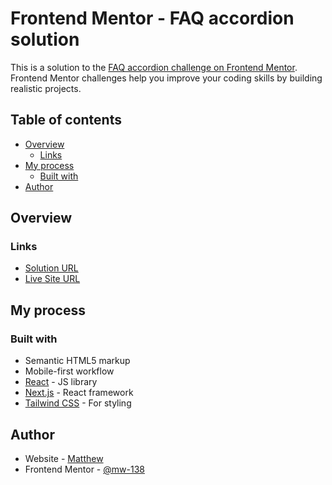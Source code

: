 # Frontend Mentor - FAQ accordion solution

This is a solution to the [FAQ accordion challenge on Frontend Mentor](https://www.frontendmentor.io/challenges/faq-accordion-wyfFdeBwBz). Frontend Mentor challenges help you improve your coding skills by building realistic projects.

## Table of contents

- [Overview](#overview)
  - [Links](#links)
- [My process](#my-process)
  - [Built with](#built-with)
- [Author](#author)

## Overview

### Links

- [Solution URL](https://www.frontendmentor.io/solutions/responsive-recipe-page-using-tailwind-css-khcyybd1G4)
- [Live Site URL](https://frontendmentor-faq-accordion.vercel.app/)

## My process

### Built with

- Semantic HTML5 markup
- Mobile-first workflow
- [React](https://reactjs.org/) - JS library
- [Next.js](https://nextjs.org/) - React framework
- [Tailwind CSS](https://tailwindcss.com/) - For styling

## Author

- Website - [Matthew](https://mw138-portfolio.vercel.app/)
- Frontend Mentor - [@mw-138](https://www.frontendmentor.io/profile/mw-138)
